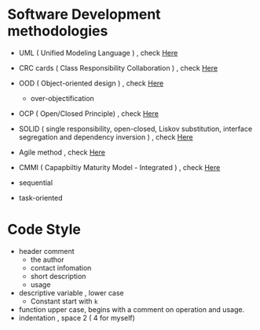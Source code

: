 # Software Development methodologies

- UML ( Unified Modeling Language ) , check [Here](https://en.wikipedia.org/wiki/Unified_Modeling_Language)
- CRC cards ( Class Responsibility Collaboration ) , check [Here](https://en.wikipedia.org/wiki/Class-responsibility-collaboration_card)
- OOD ( Object-oriented design ) , check [Here](https://en.wikipedia.org/wiki/Object-oriented_design)
    - over-objectification
- OCP ( Open/Closed Principle) , check [Here](https://en.wikipedia.org/wiki/Open/closed_principle)
- SOLID ( single responsibility, open-closed, Liskov substitution, interface segregation and dependency inversion ) , check [Here](https://en.wikipedia.org/wiki/SOLID_(object-oriented_design))

- Agile method , check [Here](https://zh.wikipedia.org/wiki/%E6%95%8F%E6%8D%B7%E8%BD%AF%E4%BB%B6%E5%BC%80%E5%8F%91)
- CMMI ( Capapbiltiy Maturity Model - Integrated ) , check [Here](http://www.softwarevalue.org.tw/main/modules/MySpace/index.php?sn=sv&pg=ZC1618)


- sequential
- task-oriented


# Code Style

- header comment
    - the author
    - contact infomation
    - short description
    - usage
- descriptive variable , lower case
    - Constant start with `k`
- function 
upper case, begins with a comment on operation and usage.
- indentation , space 2 ( 4 for myself)


